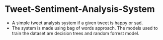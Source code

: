 # Tweet-Sentiment-Analysis-System

* A simple tweet analysis system if a given tweet is happy or sad.  
* The system is made using bag of words approach. The models used to train the dataset are decision trees and random forrest model. 

